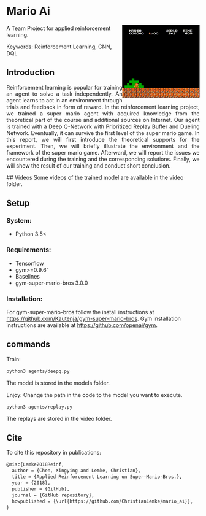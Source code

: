 # Mario Ai
<img src="docu/2018-08-13-19_07_05_00001.gif" width=40% align="right" />

A Team Project for applied reinforcement learning.

Keywords: Reinforcement Learning, CNN, DQL


## Introduction
<p align="justify">
Reinforcement learning is popular for training an agent to solve a task independently. An agent learns to act in an environment through trials and feedback in form of reward. In the reinforcement learning project, we trained a super mario agent with acquired knowledge from the theoretical part of the course and additional sources on Internet. Our agent is trained with a Deep Q-Network with Prioritized Replay Buffer and Dueling Network. Eventually, it can survive the first level of the super mario game. 
In this report, we will first introduce the theoretical supports for the experiment. Then, we will briefly illustrate the environment and the framework of the super mario game. Afterward, we will report the issues we encountered during the training and the corresponding solutions. Finally, we will show the result of our training and conduct short conclusion.
</p>
## Videos
Some videos of the trained model are available in the video folder.

## Setup

### System:
- Python 3.5<

### Requirements:
- Tensorflow
- gym>=0.9.6'
- Baselines
- gym-super-mario-bros 3.0.0

### Installation:
For gym-super-mario-bros follow the install instructions at https://github.com/Kautenja/gym-super-mario-bros. Gym installation instructions are available at https://github.com/openai/gym. 



## commands

Train:
```bash 
python3 agents/deepq.py
```
The model is stored in the models folder.


Enjoy:
Change the path in the code to the model you want to execute.
```bash 
python3 agents/replay.py
```
The replays are stored in the video folder.


## Cite
To cite this repository in publications:

    @misc{Lemke2018Reinf,
      author = {Chen, Xingying and Lemke, Christian},
      title = {Applied Reinforcement Learning on Super-Mario-Bros.},
      year = {2018},
      publisher = {GitHub},
      journal = {GitHub repository},
      howpublished = {\url{https://github.com/ChristianLemke/mario_ai}},
    }
